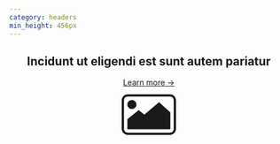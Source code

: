 ```yaml
---
category: headers
min_height: 456px
---
```


<header class="flex flex-col md:flex-row">
  <div class="flex-1 md:max-w-lg py-16 md:py-32 mb-8 md:mb-0">
    <h2 class="text-3xl md:text-5xl font-semibold text-gray-800 leading-none mb-8">Incidunt ut eligendi est sunt autem pariatur</h2>
    <a href="#" class="flex cursor-pointer text-{primary}-500">Learn more →</a>
  </div>
  <div class="flex-1">
    <div class="flex items-center justify-center h-full">
      <svg class="text-gray-500" width="100px" height="100px" version="1.1" xmlns="http://www.w3.org/2000/svg"
        xmlns:xlink="http://www.w3.org/1999/xlink" x="0px" y="0px" viewBox="0 0 1000 1000"
        enable-background="new 0 0 1000 1000" xml:space="preserve">
        <g>
          <path fill="currentColor"
            d="M881.1,132.5H118.9C59,132.5,10,181.5,10,241.4v517.3c0,59.9,49,108.9,108.9,108.9h762.2c59.9,0,108.9-49,108.9-108.9V241.4C990,181.5,941,132.5,881.1,132.5z M949.2,747.3c0,54.9-24.5,79.4-79.4,79.4H130.3c-54.9,0-79.4-24.5-79.4-79.4V252.7c0-54.9,24.5-79.4,79.4-79.4h739.5c54.9,0,79.4,24.5,79.4,79.4V747.3z M316.3,418.3L418.3,500l265.4-224.6l204.2,183.8v306.3H112.1V581.7L316.3,418.3z M193.8,234.6c-45.1,0-81.7,36.6-81.7,81.7s36.6,81.7,81.7,81.7s81.7-36.6,81.7-81.7S238.9,234.6,193.8,234.6z" />
        </g>
      </svg>
    </div>
  </div>
</header>